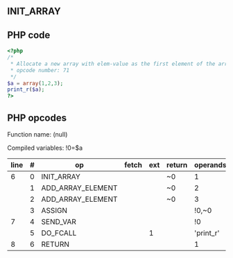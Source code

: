 INIT\_ARRAY
-----------

PHP code
--------

``` php
<?php
/*
 * Allocate a new array with elem-value as the first element of the array.  Followed by ADD_ARRAY_ELEMENT.
 * opcode number: 71
 */
$a = array(1,2,3);
print_r($a);
?>
```

PHP opcodes
-----------

Function name: (null)

Compiled variables: !0=$a

| line | \#  | op                  | fetch | ext | return | operands   |
|------|-----|---------------------|-------|-----|--------|------------|
| 6    | 0   | INIT\_ARRAY         |       |     | \~0    | 1          |
|      | 1   | ADD\_ARRAY\_ELEMENT |       |     | \~0    | 2          |
|      | 2   | ADD\_ARRAY\_ELEMENT |       |     | \~0    | 3          |
|      | 3   | ASSIGN              |       |     |        | !0,\~0     |
| 7    | 4   | SEND\_VAR           |       |     |        | !0         |
|      | 5   | DO\_FCALL           |       | 1   |        | 'print\_r' |
| 8    | 6   | RETURN              |       |     |        | 1          |
